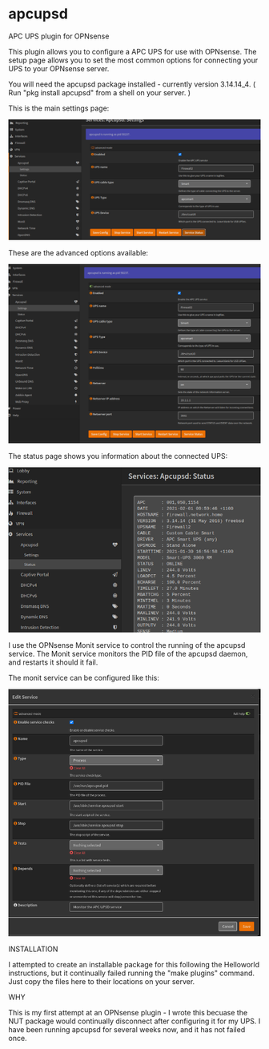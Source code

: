 # apcupsd
APC UPS plugin for OPNsense

This plugin allows you to configure a APC UPS for use with OPNsense. The setup page allows you to set the most common options for connecting your UPS to your OPNsense server.

You will need the apcupsd package installed - currently version 3.14.14_4. ( Run "pkg install apcupsd" from a shell on your server. )

This is the main settings page:

![apcupsd settings](https://github.com/Gibbon99/apcupsd/blob/master/Docs/apcupsd_settings.png?raw=true)

These are the advanced options available:

![apcupsd advanced settings](https://github.com/Gibbon99/apcupsd/blob/master/Docs/apcupsd_adv.png?raw=true)

The status page shows you information about the connected UPS:

![UPS Status](https://github.com/Gibbon99/apcupsd/blob/master/Docs/apcupsd_status.png?raw=true)



I use the OPNsense Monit service to control the running of the apcupsd service.  The Monit service monitors the PID file of the apcupsd daemon, and restarts it should it fail.

The monit service can be configured like this:

![Monit service config](https://github.com/Gibbon99/apcupsd/blob/master/Docs/monit_apc.png)

INSTALLATION

I attempted to create an installable package for this following the Helloworld instructions, but it continually failed running the "make plugins" command.  Just copy the files here to their locations on your server.

WHY

This is my first attempt at an OPNsense plugin - I wrote this becuase the NUT package would continually disconnect after configuring it for my UPS. I have been running apcupsd for several weeks now, and it has not failed once.
